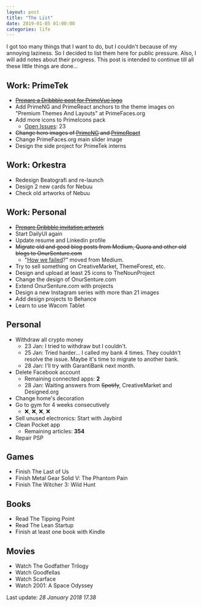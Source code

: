 ```yaml
---
layout: post		
title: "The List"		
date: 2019-01-05 01:00:00		
categories: life
---
```


I got too many things that I want to do, but I couldn't because of my annoying laziness. So I decided to list them here for public pressure. Also, I will add notes about their progress. This post is intended to continue till all these little things are done... 

## Work: PrimeTek
- [~~Prepare a Dribbble post for PrimeVue logo~~](https://dribbble.com/shots/5906210-PrimeVue-Logo)
- Add PrimeNG and PrimeReact anchors to the theme images on "Premium Themes And Layouts" at PrimeFaces.org
- Add more icons to PrimeIcons pack
    - [Open Issues](https://github.com/primefaces/primeicons/issues): 23
- ~~Change hero images of [PrimeNG](https://github.com/primefaces/primeng/commit/ff9f8a2442da44f8ba00447b174f0d34e1c10e89) and [PrimeReact](https://github.com/primefaces/primereact/commit/c8b756e4281cfaf8448553d7410a1fefd1099e7e)~~
- Change PrimeFaces.org main slider image
- Design the side project for PrimeTek interns

## Work: Orkestra
- Redesign Beatografi and re-launch
- Design 2 new cards for Nebuu
- Check old artworks of Nebuu

## Work: Personal
- [~~Prepare Dribbble invitation artwork~~](https://dribbble.com/shots/5922276-2x-Dribbble-Invites)
- Start DailyUI again
- Update resume and Linkedin profile
- ~~Migrate old and good blog posts from Medium, Quora and other old blogs to OnurSenture.com~~
    - "[How we failed](https://onursenture.com/2014/03/how-we-failed)?" moved from Medium.
- Try to sell something on CreativeMarket, ThemeForest, etc.
- Design and upload at least 25 icons to TheNounProject
- Change the design of OnurSenture.com
- Extend OnurSenture.com with projects
- Design a new Instagram series with more than 21 images
- Add design projects to Behance
- Learn to use Wacom Tablet

## Personal
- Withdraw all crypto money
    - 23 Jan: I tried to withdraw but I couldn't.
    - 25 Jan: Tried harder... I called my bank 4 times. They couldn't resolve the issue. Maybe it's time to migrate to another bank.
    - 28 Jan: I'll try with GarantiBank next month.
- Delete Facebook account
    - Remaining connected apps: **2**
    - 28 Jan: Waiting answers from ~~Spotify~~, CreativeMarket and Designed.org
- Change home's decoration
- Go to gym for 4 weeks consecutively
    - ❌, ❌, ❌, ❌
- Sell unused electronics: Start with Jaybird
- Clean Pocket app
    - Remaining articles: **354**
- Repair PSP

## Games
- Finish The Last of Us
- Finish Metal Gear Solid V: The Phantom Pain
- Finish The Witcher 3: Wild Hunt

## Books
- Read The Tipping Point
- Read The Lean Startup
- Finish at least one book with Kindle

## Movies
- Watch The Godfather Trilogy
- Watch Goodfellas
- Watch Scarface
- Watch 2001: A Space Odyssey

Last update: *28 January 2018 17.38*